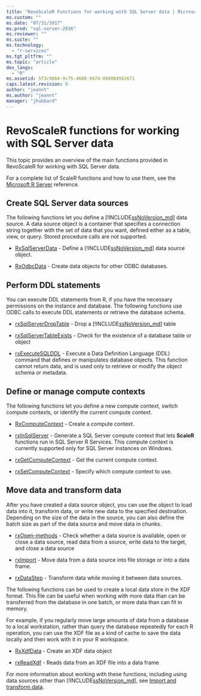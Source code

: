 ```yaml
---
title: "RevoScaleR Functions for working with SQL Server data | Microsoft Docs"
ms.custom: ""
ms.date: "07/31/2017"
ms.prod: "sql-server-2016"
ms.reviewer: ""
ms.suite: ""
ms.technology: 
  - "r-services"
ms.tgt_pltfrm: ""
ms.topic: "article"
dev_langs: 
  - "R"
ms.assetid: 5f3c9864-9c75-4688-947d-0940045b2671
caps.latest.revision: 9
author: "jeannt"
ms.author: "jeannt"
manager: "jhubbard"
---
```

# RevoScaleR functions for working with SQL Server data

This topic provides an overview of the main functions provided in RevoScaleR for working with SQL Server data. 

For a complete list of ScaleR functions and how to use them, see the [Microsoft R Server](https://docs.microsoft.com/r-server/r-reference/revoscaler/revoscaler) reference.

## Create SQL Server data sources

The following functions let you define a [!INCLUDE[ssNoVersion_md](../../includes/ssnoversion-md.md)] data source. A data source object is a container that specifies a connection string together with the set of data that you want, defined either as a table, view, or query. Stored procedure calls are not supported.

+ [RxSqlServerData](https://docs.microsoft.com/r-server/r-reference/revoscaler/rxsqlserverdata) - Define a [!INCLUDE[ssNoVersion_md](../../includes/ssnoversion-md.md)] data source object.

+ [RxOdbcData](https://docs.microsoft.com/r-server/r-reference/revoscaler/rxodbcdata) - Create data objects for other ODBC databases. 

## Perform DDL statements

You can execute DDL statements from R, if you have the necessary permissions on the instance and database. The following functions use ODBC calls to execute DDL statements or retrieve the database schema.

+ [rxSqlServerDropTable](https://docs.microsoft.com/r-server/r-reference/revoscaler/rxsqlserverdroptable) - Drop a [!INCLUDE[ssNoVersion_md](../../includes/ssnoversion-md.md)] table

+ [rxSqlServerTableExists](https://docs.microsoft.com/r-server/r-reference/revoscaler/rxsqlservertableexists) - Check for the existence of a database table or object

+ [rxExecuteSQLDDL](https://docs.microsoft.com/r-server/r-reference/revoscaler/rxexecutesqlddl) - Execute a Data Definition Language (DDL) command that defines or manipulates database objects. This function cannot return data, and is used only to retrieve or modify the object schema or metadata.

## Define or manage compute contexts

The following functions let you define a new compute context, switch compute contexts, or identify the current compute context.

+ [RxComputeContext](https://docs.microsoft.com/r-server/r-reference/revoscaler/rxcomputecontext) - Create a compute context.

+ [rxInSqlServer](https://docs.microsoft.com/r-server/r-reference/revoscaler/rxinsqlserver) - Generate a SQL Server compute context that lets **ScaleR** functions run in SQL Server R Services. This compute context is currently supported only for SQL Server instances on Windows.

+ [rxGetComputeContext](https://docs.microsoft.com/r-server/r-reference/revoscaler/rxgetcomputecontext) - Get the current compute context.

+ [rxSetComputeContext](https://docs.microsoft.com/r-server/r-reference/revoscaler/rxsetcomputecontext) - Specify which compute context to use.

## Move data and transform data

After you have created a data source object, you can use the object to load data into it, transform data, or write new data to the specified destination. Depending on the size of the data in the source, you can also define the batch size as part of the data source and move data in chunks.

+ [rxOpen-methods](https://docs.microsoft.com/microsoft-r/scaler/packagehelp/rxopen-methods) - Check whether a data source is available, open or close a data source, read data from a source, write data to the target, and close a data source

+ [rxImport](https://docs.microsoft.com/r-server/r-reference/revoscaler/rximport) - Move data from a data source into file storage or into a data frame.

+ [rxDataStep](https://docs.microsoft.com/r-server/r-reference/revoscaler/rxdatastep) - Transform data while moving it between data sources.

The following functions can be used to create a local data store in the XDF format. This file can be useful when working with more data than can be transferred from the database in one batch, or more data than can fit in memory.

For example, if you regularly move large amounts of data from a database to a local workstation, rather than query the database repeatedly for each R operation, you can use the XDF file as a kind of cache to save the data locally and then work with it in your R workspace.

+ [RxXdfData](https://docs.microsoft.com/r-server/r-reference/revoscaler/rxxdfdata) - Create an XDF data object

+ [rxReadXdf](https://msdn.microsoft.com/r-server/r-reference/revoscaler/rxreadxdf) - Reads data from an XDF file into a data frame

For more information about working with these functions, including using data sources other than [!INCLUDE[ssNoVersion_md](../../includes/ssnoversion-md.md)], see [Import and transform data](https://docs.microsoft.com/r-server/r-reference/revoscaler/rxodbcdata).
